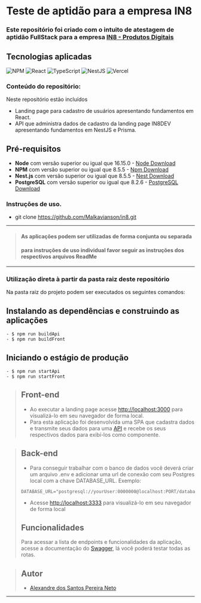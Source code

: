 # Teste de aptidão para a empresa IN8

### Este repositório foi criado com o intuito de atestagem de aptidão FullStack para a empresa [IN8 - Produtos Digitais](https://in8.com.br)

## Tecnologias aplicadas

![NPM](https://img.shields.io/badge/NPM-%23000000.svg?style=for-the-badge&logo=npm&logoColor=white)
![React](https://img.shields.io/badge/react-%2320232a.svg?style=for-the-badge&logo=react&logoColor=%2361DAFB)
![TypeScript](https://img.shields.io/badge/typescript-%23007ACC.svg?style=for-the-badge&logo=typescript&logoColor=white)
![NestJS](https://img.shields.io/badge/nestjs-%23E0234E.svg?style=for-the-badge&logo=nestjs&logoColor=white)
![Vercel](https://img.shields.io/badge/vercel-%23000000.svg?style=for-the-badge&logo=vercel&logoColor=white)

### Conteúdo do repositório:

Neste repositório estão incluídos

- Landing page para cadastro de usuários apresentando fundamentos em React.
- API que administra dados de cadastro da landing page IN8DEV apresentando fundamentos em NestJS e Prisma.

## Pré-requisitos

- **Node** com versão superior ou igual que 16.15.0 - [Node Download](https://nodejs.org/pt-br/download/)
- **NPM** com versão superior ou igual que 8.5.5 - [Npm Download](https://www.npmjs.com/package/download)
- **Nest.js** com versão superior ou igual que 8.5.5 - [Nest Download](https://docs.nestjs.com/)
- **PostgreSQL** com versão superior ou igual que 8.2.6 - [PostgreSQL Download](https://www.postgresql.org/download/)

### Instruções de uso.

- git clone https://github.com/Malkavianson/in8.git

---

> #### As aplicações podem ser utilizadas de forma conjunta ou separada
>
> #### para instruções de uso individual favor seguir as instruções dos respectivos arquivos ReadMe

---

### Utilização direta à partir da pasta raiz deste repositório

Na pasta raiz do projeto podem ser executados os seguintes comandos:

## Instalando as dependências e construindo as aplicações

```
- $ npm run buildApi
- $ npm run buildFront
```

## Iniciando o estágio de produção

```
- $ npm run startApi
- $ npm run startFront
```

> ## Front-end
>
> - Ao executar a landing page acesse [http://localhost:3000](http://localhost:3000) para visualizá-lo em seu navegador de forma local.
> - Para esta aplicação foi desenvolvida uma SPA que cadastra dados e transmite seus dados para uma [API](https://in8.onrender.com/) e recebe os seus respectivos dados para exibí-los como componente.

> ## Back-end
>
> - Para conseguir trabalhar com o banco de dados você deverá criar um arquivo .env e adicionar uma url de conexão com seu Postgres local com a chave DATABASE_URL.
>   Exemplo:
>
> ```
> DATABASE_URL="postgresql://yourUser:0000000@localhost:PORT/database"
> ```
>
> - Acesse [http://localhost:3333](http://localhost:3333) para visualizá-lo em seu navegador de forma local
>
> ## Funcionalidades
>
> Para acessar a lista de endpoints e funcionalidades da aplicação, acesse a documentação do [Swagger](https://in8.onrender.com/docs#/), lá você poderá testar todas as rotas.

> ## Autor
>
> - [Alexandre dos Santos Pereira Neto](https://github.com/Malkavianson)

---
